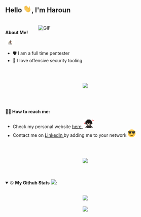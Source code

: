 <h2> Hello <img src="hi.gif" width=25>, I'm Haroun</h2>

<br />
<img src="rudy.gif" alt="GIF" align='right' width="400" />



**About Me! <img src="luffy-one.gif" width="30" />**
- 🛡️ I am a full time pentester
- 🔭 I love offensive security tooling

<br/>
<br/>

<p  align="center">
<img src="https://user-images.githubusercontent.com/73097560/115834477-dbab4500-a447-11eb-908a-139a6edaec5c.gif">
</p>


<br/>
<br/>


**🧙‍♂️ How to reach me:**
- Check my personal website  <a href="https://almounah.github.io">here </a> <img src="love.gif" width=35>
- Contact me on <a href="https://www.linkedin.com/in/haroun-al-mounayar-571830211"> LinkedIn </a> by adding me to your network <img src="cool.gif" width=25>


<br/>
<br/>

<p  align="center">
<img src="https://user-images.githubusercontent.com/73097560/115834477-dbab4500-a447-11eb-908a-139a6edaec5c.gif">
</p>


<br/>
<br/>

<details open>

 <summary> ✇ <b>My Github Stats</b> <img src="https://media.giphy.com/media/VgCDAzcKvsR6OM0uWg/giphy.gif" width="50">: </summary>
<br>
<p align = "center">
  <img src = "https://github-readme-stats.vercel.app/api?username=almounah&show_icons=true&theme=tokyonight">
</p>
<p align = "center">
  <img align="center" src="https://github-readme-stats.vercel.app/api/top-langs/?username=almounah&layout=compact&show_icons=true&theme=tokyonight" />
</p>
</details>
<!--
**almounah/almounah** is a ✨ _special_ ✨ repository because its `README.md` (this file) appears on your GitHub profile.

Here are some ideas to get you started:

- 🔭 I’m currently working on ...
- 🌱 I’m currently learning ...
- 👯 I’m looking to collaborate on ...
- 🤔 I’m looking for help with ...
- 💬 Ask me about ...
- 📫 How to reach me: ...
- 😄 Pronouns: ...
- ⚡ Fun fact: ...
-->
